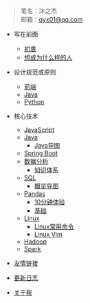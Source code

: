 <!-- docs/_sidebar.md -->
 > 笔名：沐之杰  
 邮箱：qyx01@qq.com    
 
- 写在前面
  - [初衷](zh-cn/foreword/original_intention.md)
  - [想成为什么样的人](zh-cn/foreword/encourage_oneself.md)

- 设计规范或原则

  - [前端](zh-cn/norm-principle/_designPrinciplesFront.md)
  - [Java](zh-cn/norm-principle/_designPrinciplesJava.md)
  - [Python](zh-cn/norm-principle/_designPrinciplesPython.md)

- 核心技术
  - [JavaScript](zh-cn/JavaScript/guidanceJavaScript.md)
  - [Java](zh-cn/java/_javaMindMap.md)
    - [Java导图](zh-cn/java/_javaMindMap.md)
  - [Spring Boot](zh-cn/Exception/_comingSoon.md)
  - [数据分析](zh-cn/dataAnalysis/知识体系.md)
    - [知识体系](zh-cn/dataAnalysis/知识体系.md)
  - [SQL]()
    - [概览导图](zh-cn/sql/_sql_mind_map.md)
  - [Pandas](zh-cn/python/pandas.md)
    - [10分钟体验](zh-cn/python/pandas10Min.md)
    - [基础](zh-cn/python/pandasBasic.md)
  - [Linux]()
    - [Linux常用命令](zh-cn/linux/LinuxCommonCommands.md)
    - [Linux Vim](zh-cn/linux/vim.md)
  - [Hadoop](zh-cn/Exception/_comingSoon.md)
  - [Spark](zh-cn/Exception/_comingSoon.md)
- [友情链接](zh-cn/friendLink.md)
- [更新日志](zh-cn/changelog.md)
- [关于我]()
